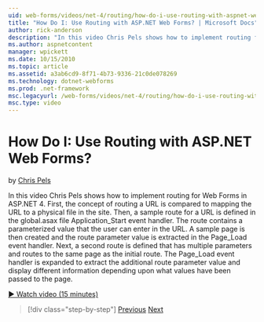 ```yaml
---
uid: web-forms/videos/net-4/routing/how-do-i-use-routing-with-aspnet-web-forms
title: "How Do I: Use Routing with ASP.NET Web Forms? | Microsoft Docs"
author: rick-anderson
description: "In this video Chris Pels shows how to implement routing for Web Forms in ASP.NET 4. First, the concept of routing a URL is compared to mapping the URL to a p..."
ms.author: aspnetcontent
manager: wpickett
ms.date: 10/15/2010
ms.topic: article
ms.assetid: a3ab6cd9-8f71-4b73-9336-21c0de078269
ms.technology: dotnet-webforms
ms.prod: .net-framework
msc.legacyurl: /web-forms/videos/net-4/routing/how-do-i-use-routing-with-aspnet-web-forms
msc.type: video
---
```

How Do I: Use Routing with ASP.NET Web Forms?
====================
by [Chris Pels](https://twitter.com/chrispels)

In this video Chris Pels shows how to implement routing for Web Forms in ASP.NET 4. First, the concept of routing a URL is compared to mapping the URL to a physical file in the site. Then, a sample route for a URL is defined in the global.asax file Application\_Start event handler. The route contains a parameterized value that the user can enter in the URL. A sample page is then created and the route parameter value is extracted in the Page\_Load event handler. Next, a second route is defined that has multiple parameters and routes to the same page as the initial route. The Page\_Load event handler is expanded to extract the additional route parameter value and display different information depending upon what values have been passed to the page.

[&#9654; Watch video (15 minutes)](https://channel9.msdn.com/Blogs/ASP-NET-Site-Videos/how-do-i-use-routing-with-aspnet-web-forms)

> [!div class="step-by-step"]
> [Previous](aspnet-4-quick-hit-outbound-webforms-routing.md)
> [Next](how-do-i-work-with-urls-in-aspnet-routing.md)
